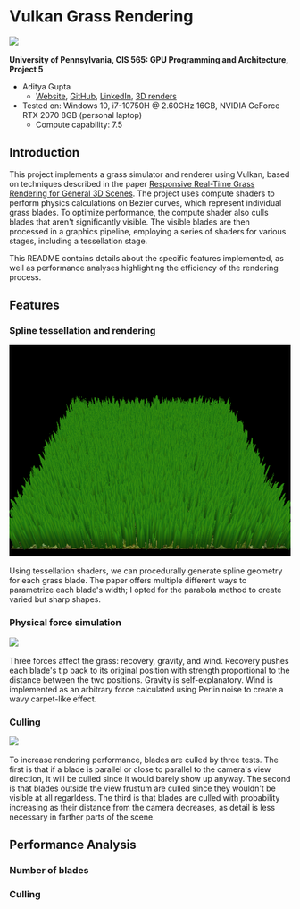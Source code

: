 # Vulkan Grass Rendering

![](img/renders/grass_wavy.gif)

**University of Pennsylvania, CIS 565: GPU Programming and Architecture, Project 5**

* Aditya Gupta
  * [Website](http://adityag1.com/), [GitHub](https://github.com/AdityaGupta1), [LinkedIn](https://www.linkedin.com/in/aditya-gupta1/), [3D renders](https://www.instagram.com/sdojhaus/)
* Tested on: Windows 10, i7-10750H @ 2.60GHz 16GB, NVIDIA GeForce RTX 2070 8GB (personal laptop)
  * Compute capability: 7.5

## Introduction

This project implements a grass simulator and renderer using Vulkan, based on techniques described in the paper [Responsive Real-Time Grass Rendering for General 3D Scenes](https://www.cg.tuwien.ac.at/research/publications/2017/JAHRMANN-2017-RRTG/JAHRMANN-2017-RRTG-draft.pdf). The project uses compute shaders to perform physics calculations on Bezier curves, which represent individual grass blades. To optimize performance, the compute shader also culls blades that aren't significantly visible. The visible blades are then processed in a graphics pipeline, employing a series of shaders for various stages, including a tessellation stage.

This README contains details about the specific features implemented, as well as performance analyses highlighting the efficiency of the rendering process.

## Features

### Spline tessellation and rendering

![](img/renders/grass_no_forces.png)

Using tessellation shaders, we can procedurally generate spline geometry for each grass blade. The paper offers multiple different ways to parametrize each blade's width; I opted for the parabola method to create varied but sharp shapes.

### Physical force simulation

![](img/renders/grass_wavy.gif)

Three forces affect the grass: recovery, gravity, and wind. Recovery pushes each blade's tip back to its original position with strength proportional to the distance between the two positions. Gravity is self-explanatory. Wind is implemented as an arbitrary force calculated using Perlin noise to create a wavy carpet-like effect.

### Culling

![](img/renders/grass_culling.gif)

To increase rendering performance, blades are culled by three tests. The first is that if a blade is parallel or close to parallel to the camera's view direction, it will be culled since it would barely show up anyway. The second is that blades outside the view frustum are culled since they wouldn't be visible at all regarldess. The third is that blades are culled with probability increasing as their distance from the camera decreases, as detail is less necessary in farther parts of the scene.

## Performance Analysis

### Number of blades

### Culling
